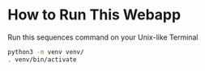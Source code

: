 <!--
Copyright (C) Pipin Fitriadi - All Rights Reserved

Unauthorized copying of this file, via any medium is strictly prohibited
Proprietary and confidential
Written by Pipin Fitriadi <pipinfitriadi@gmail.com>, 31 December 2024
-->

# How to Run This Webapp

Run this sequences command on your Unix-like Terminal

```sh
python3 -m venv venv/
. venv/bin/activate
```
